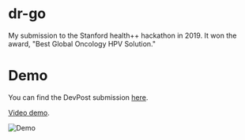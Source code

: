 # dr-go
My submission to the Stanford health++ hackathon in 2019. It won the award, "Best Global Oncology HPV Solution."

# Demo
You can find the DevPost submission [here](https://devpost.com/software/dr-go-ge5x8c).

[Video demo](https://www.youtube.com/watch?v=jYAPqofjcMI).

<img src='https://i.imgur.com/DjPi3Gz.gif' width='' alt='Demo' />
